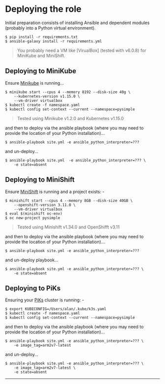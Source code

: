 # Deploying the role

Initial preparation consists of installing Ansible and
dependent modules (probably into a Python virtual environment).

    $ pip install -r requirements.txt
    $ ansible-galaxy install -r requirements.yml

>   You probably need a VM like [VirualBox] (tested with v6.0.8) for
    MiniKube and MiniShift.

## Deploying to MiniKube

Ensure [Minikube] is running...

    $ minikube start --cpus 4 --memory 8192 --disk-size 40g \
        --kubernetes-version v1.15.0 \
        --vm-driver virtualbox
    $ kubectl create -f namespace.yaml
    $ kubectl config set-context --current --namespace=pysimple

>   Tested using Minikube v1.2.0 and Kubernetes v1.15.0

and then to deploy via the ansible playbook (where you may need
to provide the location of your Python installation)...

    $ ansible-playbook site.yml -e ansible_python_interpreter=???

and un-deploy...

    $ ansible-playbook site.yml  -e ansible_python_interpreter=??? \
        -e state=absent

## Deploying to MiniShift

Ensure [MiniShift] is running and a project exists: -

    $ minishift start --cpus 4 --memory 8GB --disk-size 40GB \
        --openshift-version 3.11.0 \
        --vm-driver virtualbox
    $ eval $(minishift oc-env)
    $ oc new-project pysimple

>   Tested using Minishift v1.34.0 and OpenShifft v3.11

and then to deploy via the ansible playbook (where you may need
to provide the location of your Python installation)...

    $ ansible-playbook site.yml -e ansible_python_interpreter=???

and un-deploy playbook...

    $ ansible-playbook site.yml -e ansible_python_interpreter=??? \
        -e state=absent

## Deploying to PiKs

Ensuring your [PiKs] cluster is running: -

    $ export KUBECONFIG=/Users/alan/.kube/k3s.yaml
    $ kubectl create -f namespace.yaml
    $ kubectl config set-context --current --namespace=pysimple

and then to deploy via the ansible playbook (where you may need
to provide the location of your Python installation)...

    $ ansible-playbook site.yml -e ansible_python_interpreter=??? \
        -e image_tag=arm2v7-latest

and un-deploy...

    $ ansible-playbook site.yml -e ansible_python_interpreter=??? \
        -e image_tag=arm2v7-latest \
        -e state=absent
    
---

[minikube]: https://kubernetes.io/docs/tutorials/hello-minikube
[minishift]: https://github.com/minishift/minishift
[piks]: https://gitlab.com/a.b.christie/piks
[virtualbox]: https://www.virtualbox.org
